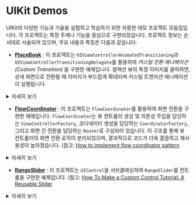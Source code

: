 # UIKit Demos

UIKit의 다양한 기능과 기술을 실험하고 학습하기 위한 자잘한 데모 프로젝트 모음집입니다.
각 프로젝트는 특정 주제나 기능을 중심으로 구현되었습니다. 프로젝트 정보는 순서대로 서술되어 있으며, 주요 내용과 특징은 다음과 같습니다:


* **[PlaceBook](/01-PlaceBook/PlaceBook)** : 이 프로젝트는 `UIViewControllerAnimatedTransitioning`과 `UIViewControllerTransitioningDelegate`를 활용하여 _커스텀 전환 애니메이션(Custom Transition)_ 을 구현한 예제입니다. 컬렉션 뷰의 특정 이미지를 클릭하면, 상세 화면으로 전환될 때 이미지가 부드럽게 확대되며 커스텀 트랜지션 애니메이션이 실행됩니다.

<details>
<summary>자세히 보기</summary>

<!-- summary 아래 한칸 공백 두어야함 -->
| GIF |
| :--: |
| ![Simulator Screen Recording - iPhone 16 Pro - 2025-01-14 at 22 43 27](https://github.com/user-attachments/assets/b4a2c312-d5b8-4c55-8a37-f1be1733b346) |

</details>


* **[FlowCoordinator](/02-FlowCoordinator/FlowCoordinator)** : 이 프로젝트는 `FlowCoordinator`를 활용하여 화면 전환을 구현한 예제입니다. `FlowCoordinator`는 뷰 컨트롤러 생성 및 의존성 주입을 담당하는 `ViewControllerFactory`, 코디네이터 생성을 담당하는 `CoordinatorFactory`, 그리고 화면 간 전환을 담당하는 `Router`로 구성되어 있습니다. 이 구조를 통해 뷰 컨트롤러의 화면 전환 로직이 분리되었으며, 결과적으로 코드가 더욱 깔끔하고 재사용성이 높아졌습니다. (참고: [How to implement flow coordinator pattern](https://pavlepesic.medium.com/flow-coordination-pattern-5eb60cd220d5)

<details>
<summary>자세히 보기</summary>

<!-- summary 아래 한칸 공백 두어야함 -->
![무제 001](https://github.com/user-attachments/assets/98af3eec-ceed-48cd-9317-61a224f8c38a)

</details>



* **[RangeSlider](/03-RangeSlider/RangeSlider)** : 이 프로젝트는 `UIControl`을 서브클래싱하여 `RangeSlider`를 컨트롤을 구현한 예제입니다.  (참고: [How To Make a Custom Control Tutorial: A Reusable Slider](https://www.kodeco.com/7595-how-to-make-a-custom-control-tutorial-a-reusable-slider)

<details>
<summary>자세히 보기</summary>

<!-- summary 아래 한칸 공백 두어야함 -->
![무제 001](https://github.com/user-attachments/assets/98af3eec-ceed-48cd-9317-61a224f8c38a)

</details>
